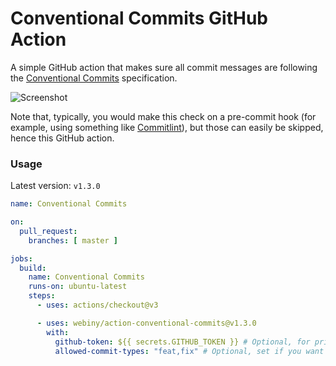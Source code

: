# Conventional Commits GitHub Action

A simple GitHub action that makes sure all commit messages are following the [Conventional Commits](https://www.conventionalcommits.org/en/v1.0.0-beta.2/) specification.

![Screenshot](/docs/screenshot.png)

Note that, typically, you would make this check on a pre-commit hook (for example, using something like [Commitlint](https://commitlint.js.org/)), but those can easily be skipped, hence this GitHub action.

### Usage
Latest version: `v1.3.0`

```yml
name: Conventional Commits

on:
  pull_request:
    branches: [ master ]

jobs:
  build:
    name: Conventional Commits
    runs-on: ubuntu-latest
    steps:
      - uses: actions/checkout@v3

      - uses: webiny/action-conventional-commits@v1.3.0
        with:
          github-token: ${{ secrets.GITHUB_TOKEN }} # Optional, for private repositories.
          allowed-commit-types: "feat,fix" # Optional, set if you want a subset of commit types to be allowed.
```

